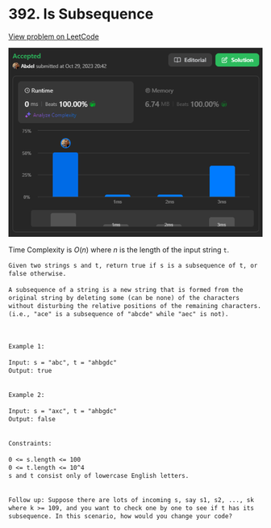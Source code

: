 # 392. Is Subsequence

[View problem on LeetCode](https://leetcode.com/problems/is-subsequence/)

![Submission](image.png)

Time Complexity is $O(n)$ where $n$ is the length of the input string `t`.

```
Given two strings s and t, return true if s is a subsequence of t, or false otherwise.

A subsequence of a string is a new string that is formed from the original string by deleting some (can be none) of the characters without disturbing the relative positions of the remaining characters. (i.e., "ace" is a subsequence of "abcde" while "aec" is not).



Example 1:

Input: s = "abc", t = "ahbgdc"
Output: true


Example 2:

Input: s = "axc", t = "ahbgdc"
Output: false


Constraints:

0 <= s.length <= 100
0 <= t.length <= 10^4
s and t consist only of lowercase English letters.


Follow up: Suppose there are lots of incoming s, say s1, s2, ..., sk where k >= 109, and you want to check one by one to see if t has its subsequence. In this scenario, how would you change your code?
```
